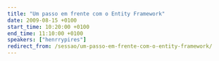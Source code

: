 ```yaml
---
title: "Um passo em frente com o Entity Framework"
date: 2009-08-15 +0100
start_time: 10:20:00 +0100
end_time: 11:10:00 +0100
speakers: ["henrrypires"]
redirect_from: /sessao/um-passo-em-frente-com-o-entity-framework/
---
```

